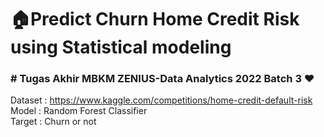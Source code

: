 # 🏠Predict Churn Home Credit Risk using Statistical modeling
### # Tugas Akhir MBKM ZENIUS-Data Analytics 2022 Batch 3 ❤️
Dataset : https://www.kaggle.com/competitions/home-credit-default-risk<br>
Model   : Random Forest Classifier<br> 
Target  : Churn or not
